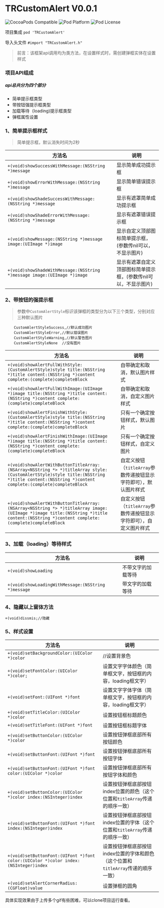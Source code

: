 # TRCustomAlert V0.0.1

![CocoaPods Compatible](https://img.shields.io/cocoapods/v/TRCustomAlert.svg)
![Pod Platform](https://img.shields.io/cocoapods/p/TRCustomAlert.svg?style=flat)
![Pod License](http://img.shields.io/cocoapods/l/TRCustomAlert.svg?style=flat)

项目集成 `pod 'TRCustomAlert'`

导入头文件 `#import "TRCustomAlert.h"`
>前言：该框架api调用均为类方法，在设置样式时，需创建弹框实体在设置样式
### 项目API组成
##### api总共分为四个部分
* 简单提示框类型
* 带按钮强提示框类型
* 加载等待（loading)提示框类型
* 弹框属性设置

### 1、简单提示框样式
>简单提示框，默认消失时间为2秒

| 方法名 | 说明 | 
| - | - | 
|`+(void)showSuccessWithMessage:(NSString *)message`| 显示简单成功提示框|
| `+(void)showErrorWithMessage:(NSString *)message` | 显示简单错误提示框 |
|`+(void)showShadeSuccessWithMessage:(NSString *)message`| 显示有遮罩简单成功提示框 |
|`+(void)showShadeErrorWithMessage:(NSString *)message`|显示有遮罩错误提示框 |
|`+(void)showMessage:(NSString *)message image:(UIImage *)image`|显示自定义顶部图标简单提示框，(参数传nil可以，不显示图片) |
|`+(void)showShadeWithMessage:(NSString *)message image:(UIImage *)image`|显示有遮罩自定义顶部图标简单提示框，(参数传nil可以，不显示图片) |


### 2、带按钮的强提示框
>参数中`CustomAlertStyle`标识该弹框的类型分为以下三个类型，分别对应三种默认图片
```
    CustomAlertStyleSuccess,//默认成功图片
    CustomAlertStyleError,//默认错误图片
    CustomAlertStyleWarning,//默认警告图片
    CustomAlertStyleNone  //没有图片
```


| 方法名 | 说明 | 
| - | - | 
|`+(void)showAlertFullWithStyle:(CustomAlertStyle)style title:(NSString *)title content:(NSString *)content complete:(complete)completeBlock`| 自带确定和取消，默认图片样式|
| `+(void)showAlertFullWithImage:(UIImage *)image title:(NSString *)title content:(NSString *)content complete:(complete)completeBlock` | 自带确定和取消，自定义图片样式 |
|`+(void)showAlertFinishWithStyle:(CustomAlertStyle)style title:(NSString *)title content:(NSString *)content complete:(complete)completeBlock`|只有一个确定按钮样式，默认图片 |
|`+(void)showAlertFinishWithImage:(UIImage *)image title:(NSString *)title content:(NSString *)content complete:(complete)completeBlock`|只有一个确定按钮样式，自定义图片|
|`+(void)showAlertWithButtonTitleArray:(NSArray<NSString *> *)titleArray style:(CustomAlertStyle)style title:(NSString *)title content:(NSString *)content complete:(complete)completeBlock`| 自定义按钮（`titleArray`参数传递按钮显示字符即可），默认图片样式|
|`+(void)showAlertWithButtonTitleArray:(NSArray<NSString *> *)titleArray image:(UIImage *)image title:(NSString *)title content:(NSString *)content complete:(complete)completeBlock`|自定义按钮（`titleArray`参数传递按钮显示字符即可），自定义图片样式 |

### 3、加载（loading）等待样式
| 方法名 | 说明 | 
| - | - | 
|`+(void)showLoading`| 不带文字的加载等待|
| `+(void)showLoadingWithMessage:(NSString *)message` | 带文字的加载等待 |

### 4、隐藏以上窗体方法
`+(void)dissmis;//隐藏`



### 5、样式设置

| 方法名 | 说明 | 
| - | - | 
|`+(void)setBackgroundColor:(UIColor *)color`| //设置背景色|
| `+(void)setFontColor:(UIColor *)color;` | 设置文字字体颜色（简单框文字，按钮框的内容，loading框文字） |
|`+(void)setFont:(UIFont *)font`| 设置文字字体字体（简单框文字，按钮框的内容，loading框文字）|
|`+(void)setTitleColor:(UIColor *)color`|设置按钮框标题颜色 |
|`+(void)setTitleFont:(UIFont *)font`|设置按钮框标题字体 |
|`+(void)setButtonColor:(UIColor *)color`|设置按钮弹框底部所有按钮颜色 |
|`+(void)setButtonFont:(UIFont *)font`|设置按钮弹框底部所有按钮字体 |
|`+(void)setButtonFont:(UIFont *)font color:(UIColor *)color`|设置按钮弹框底部所有按钮字体和颜色 |
|`+(void)setButtonColor:(UIColor *)color index:(NSInteger)index`|设置按钮弹框底部按钮index位置的颜色（这个位置和`titleArray`传递的顺序一致） |
|`+(void)setButtonFont:(UIFont *)font index:(NSInteger)index`|设置按钮弹框底部按钮index位置的字体（这个位置和`titleArray`传递的顺序一致） |
|`+(void)setButtonFont:(UIFont *)font color:(UIColor *)color index:(NSInteger)index`|设置按钮弹框底部按钮index位置的字体和颜色（这个位置和`titleArray`传递的顺序一致）|
|`+(void)setAlertCornerRadius:(CGFloat)value`|设置弹框的圆角 |

具体实现效果由于上传多个gif有些困难，可以clone项目运行查看。
